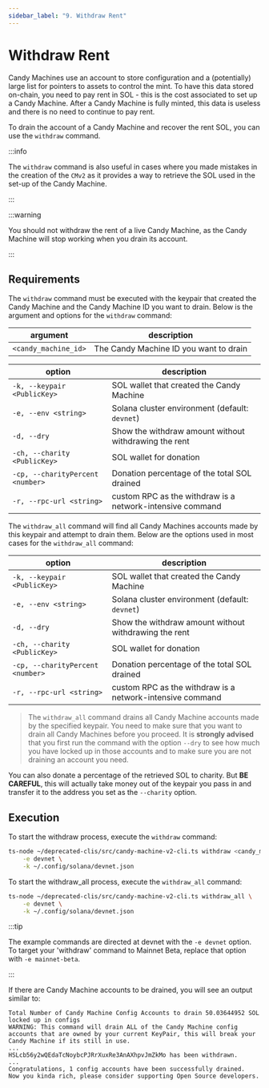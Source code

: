 ```yaml
---
sidebar_label: "9. Withdraw Rent"
---
```

# Withdraw Rent

Candy Machines use an account to store configuration and a (potentially) large list for pointers to assets to control the mint. To have this data stored on-chain, you need to pay rent in SOL - this is the cost associated to set up a Candy Machine. After a Candy Machine is fully minted, this data is useless and there is no need to continue to pay rent.

To drain the account of a Candy Machine and recover the rent SOL, you can use the `withdraw` command.

:::info

The `withdraw` command is also useful in cases where you made mistakes in the creation of the `CMv2` as it provides a way to retrieve the SOL used in the set-up of the Candy Machine.

:::

:::warning

You should not withdraw the rent of a live Candy Machine, as the Candy Machine will stop working when you drain its account.

:::

## Requirements

The `withdraw` command must be executed with the keypair that created the Candy Machine and the Candy Machine ID you want to drain. Below is the argument and options for the `withdraw` command:

| argument             | description                            |
|----------------------|----------------------------------------|
| `<candy_machine_id>` | The Candy Machine ID you want to drain |

| option                           | description                                               |
|----------------------------------|-----------------------------------------------------------|
| `-k, --keypair <PublicKey>`      | SOL wallet that created the Candy Machine                 |
| `-e, --env <string>`             | Solana cluster environment (default: `devnet`)            |
| `-d, --dry`                      | Show the withdraw amount without withdrawing the rent     |
| `-ch, --charity <PublicKey>`     | SOL wallet for donation                                   |
| `-cp, --charityPercent <number>` | Donation percentage of the total SOL drained              |
| `-r, --rpc-url <string>`         | custom RPC as the withdraw is a network-intensive command |

The `withdraw_all` command will find all Candy Machines accounts made by this keypair and attempt to drain them. Below are the options used in most cases for the `withdraw_all` command:

| option                           | description                                               |
|----------------------------------|-----------------------------------------------------------|
| `-k, --keypair <PublicKey>`      | SOL wallet that created the Candy Machine                 |
| `-e, --env <string>`             | Solana cluster environment (default: `devnet`)            |
| `-d, --dry`                      | Show the withdraw amount without withdrawing the rent     |
| `-ch, --charity <PublicKey>`     | SOL wallet for donation                                   |
| `-cp, --charityPercent <number>` | Donation percentage of the total SOL drained              |
| `-r, --rpc-url <string>`         | custom RPC as the withdraw is a network-intensive command |


> The `withdraw_all` command drains all Candy Machine accounts made by the specified keypair. You need to make sure that you want to drain all Candy Machines before you proceed. It is **strongly advised** that you first run the command with the option `--dry` to see how much you have locked up in those accounts and to make sure you are not draining an account you need. 

You can also donate a percentage of the retrieved SOL to charity. But **BE CAREFUL**, this will actually take money out of the keypair you pass in and transfer it to the address you set as the `--charity` option.

## Execution

To start the withdraw process, execute the `withdraw` command:

```bash
ts-node ~/deprecated-clis/src/candy-machine-v2-cli.ts withdraw <candy_machine_id> \
    -e devnet \
    -k ~/.config/solana/devnet.json
```

To start the withdraw_all process, execute the `withdraw_all` command:

```bash
ts-node ~/deprecated-clis/src/candy-machine-v2-cli.ts withdraw_all \
    -e devnet \
    -k ~/.config/solana/devnet.json
```

:::tip

The example commands are directed at devnet with the `-e devnet` option. To target your 'withdraw' command to Mainnet Beta, replace that option with `-e mainnet-beta`.

:::

If there are Candy Machine accounts to be drained, you will see an output similar to:

```
Total Number of Candy Machine Config Accounts to drain 50.03644952 SOL locked up in configs
WARNING: This command will drain ALL of the Candy Machine config accounts that are owned by your current KeyPair, this will break your Candy Machine if its still in use.
...
HSLcb56y2wQEdaTcNoybcPJRrXuxRe3AnAXhpvJmZkMo has been withdrawn. 
...
Congratulations, 1 config accounts have been successfully drained.
Now you kinda rich, please consider supporting Open Source developers.
```